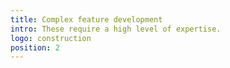 ```yaml
---
title: Complex feature development
intro: These require a high level of expertise.
logo: construction
position: 2
---
```

